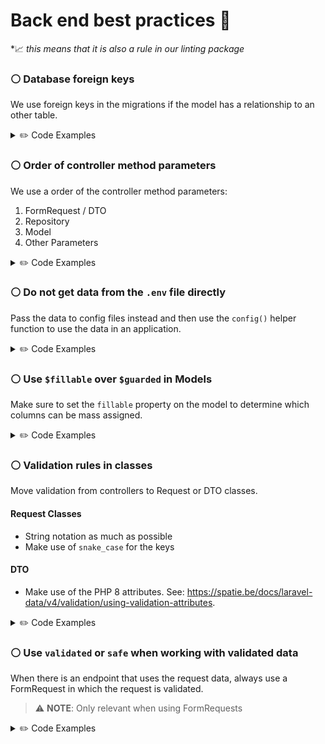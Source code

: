 # Back end best practices 🤝

&ast;📈 _this means that it is also a rule in our linting package_

### ⚪ Database foreign keys
We use foreign keys in the migrations if the model has a relationship to an other table.

<details>
  <summary>✏️ Code Examples</summary>

  ```php
  👎 BAD
  Schema::table('layouts', function (Blueprint $table): void {
      $table->unsignedBigInteger('author_id');
  });
  ```

  ```php
  👍 GOOD
  Schema::table('layouts', function (Blueprint $table): void {
      $table->foreignIdFor(User::class, 'author_id')->constrained();
  });
  ```
</details>

### ⚪ Order of controller method parameters
We use a order of the controller method parameters:
1. FormRequest / DTO
2. Repository
3. Model
4. Other Parameters

<details>
  <summary>✏️ Code Examples</summary>

  ```php
  👎 BAD
  public function update(Job $job, JobData $data): Resource
  {
     //
  }

  // OR:

  public function update(Job $job, UpdateJobRequest $request): Resource
  {
     //
  }

  // OR:

  public function update(FloorRepository $repository, IndexRequest $request, Establishment $establishment): Resource
  {
     $repository->findFloorsByEstablishment($establishment, $request);
  }

  ```

  ```php
  👍 GOOD
  public function update(JobData $data, Job $job): Resource
  {
     //
  }

  // OR:

  public function update(UpdateJobRequest $request, Job $job): Resource
  {
     //
  }

  // OR:

  public function update(IndexRequest $request, FloorRepository $repository, Establishment $establishment): Resource
  {
     $repository->findFloorsByEstablishment($establishment, $request);
  }
  ```
</details>

### ⚪ Do not get data from the `.env` file directly

Pass the data to config files instead and then use the `config()` helper function to use the data in an application.

<details>
  <summary>✏️ Code Examples</summary>

  ```php
  👎 BAD
  $apiKey = env('API_KEY');
  ```

  ```php
  👍 GOOD
  // config/api.php
  'key' => env('API_KEY'),

  // Use the data
  $apiKey = config('api.key');
  ```
</details>

### ⚪ Use `$fillable` over `$guarded` in Models
Make sure to set the `fillable` property on the model to determine which columns can be mass assigned.

<details>
  <summary>✏️ Code Examples</summary>

  ```php
  👎 BAD
  /** @var array<int, string> */
  protected $guarded = [
    'id'
  ];
  ```

  ```php
  👍 GOOD
  /** @var array<int, string> */
  protected $fillable = [
    'name', 'description'
  ];
  ```
</details>

### ⚪ Validation rules in classes

Move validation from controllers to Request or DTO classes.

#### Request Classes
- String notation as much as possible
- Make use of `snake_case` for the keys

#### DTO
- Make use of the PHP 8 attributes. See: https://spatie.be/docs/laravel-data/v4/validation/using-validation-attributes.

<details>
  <summary>✏️ Code Examples</summary>

```php
👎 BAD
public function store(Request $request)
{
    $request->validate([
        'title' => 'required|unique:posts|max:255',
        'body' => 'required',
        'publish_at' => 'nullable|date',
    ]);

    ...
}
```

```php
👍 GOOD
public function store(PostRequest $request)
{
    ...
}

class PostRequest extends Request
{
    public function rules(): array
    {
        return [
            'title' => 'required|unique:posts|max:255',
            'body' => 'required',
            'publish_at' => 'nullable|date',
        ];
    }
}

// OR:

public function store(PostData $data)
{
    ...
}

use Spatie\LaravelData\Data;

class PostData extends Data
{
    public function __construct(
        #[Unique('posts', ignore: new RouteParameterReference('post', 'title'))]
        public string $title,
        public string $body,
        #[After('now')]
        public string|Carbon $publishAt,
    ) {
    }


    public function rules(): array
    {
        return [
            'title' => 'required|unique:posts|max:255',
            'body' => 'required',
            'publish_at' => 'nullable|date',
        ];
    }
}

```
</details>


### ⚪ Use `validated` or `safe` when working with validated data

When there is an endpoint that uses the request data, always use a FormRequest in which the request is validated.

> ⚠️ **NOTE**: Only relevant when using FormRequests

<details>
  <summary>✏️ Code Examples</summary>

```php
👎 BAD
public function store(StorePostRequest $request)
{
    $data = $request->get('name', 'email');
}
```

```php
👍 GOOD
public function store(StorePostRequest $request)
{
    // Retrieve the validated input data...
    $validated = $request->validated();

    // Retrieve a portion of the validated input data...
    $validated = $request->safe()->only(['name', 'email']);
    $validated = $request->safe()->except(['name', 'email']);
}
```
</details>
